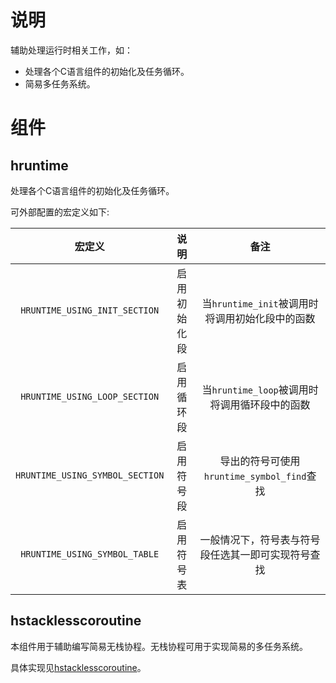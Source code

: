 # 说明

辅助处理运行时相关工作，如：

- 处理各个C语言组件的初始化及任务循环。
- 简易多任务系统。

#  组件

## hruntime

处理各个C语言组件的初始化及任务循环。


可外部配置的宏定义如下:

|             宏定义              |     说明     |                        备注                        |
| :-----------------------------: | :----------: | :------------------------------------------------: |
|  `HRUNTIME_USING_INIT_SECTION`  | 启用初始化段 |  当`hruntime_init`被调用时将调用初始化段中的函数   |
|  `HRUNTIME_USING_LOOP_SECTION`  |  启用循环段  |   当`hruntime_loop`被调用时将调用循环段中的函数    |
| `HRUNTIME_USING_SYMBOL_SECTION` |  启用符号段  |     导出的符号可使用`hruntime_symbol_find`查找     |
|  `HRUNTIME_USING_SYMBOL_TABLE`  |  启用符号表  | 一般情况下，符号表与符号段任选其一即可实现符号查找 |

## hstacklesscoroutine

本组件用于辅助编写简易无栈协程。无栈协程可用于实现简易的多任务系统。

具体实现见[hstacklesscoroutine](hstacklesscoroutine)。
